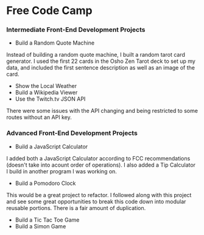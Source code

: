 # Free Code Camp 

### Intermediate Front-End Development Projects 

* Build a Random Quote Machine

Instead of building a random quote machine, I built a random tarot card generator. I used the first 22 cards in the Osho Zen Tarot deck to set up my data, and included the first sentence description as well as an image of the card. 
   
* Show the Local Weather 
* Build a Wikipedia Viewer
* Use the Twitch.tv JSON API

There were some issues with the API changing and being restricted to some routes without an API key. 

### Advanced Front-End Development Projects

* Build a JavaScript Calculator 

I added both a JavaScript Calculator according to FCC recommendations (doesn't take into acount order of operations). I also added a Tip Calculator I build in another program I was working on. 

* Build a Pomodoro Clock 

This would be a great project to refactor. I followed along with this project and see some great opportunities to break this code down into modular reusable portions. There is a fair amount of duplication. 

* Build a Tic Tac Toe Game 
* Build a Simon Game 